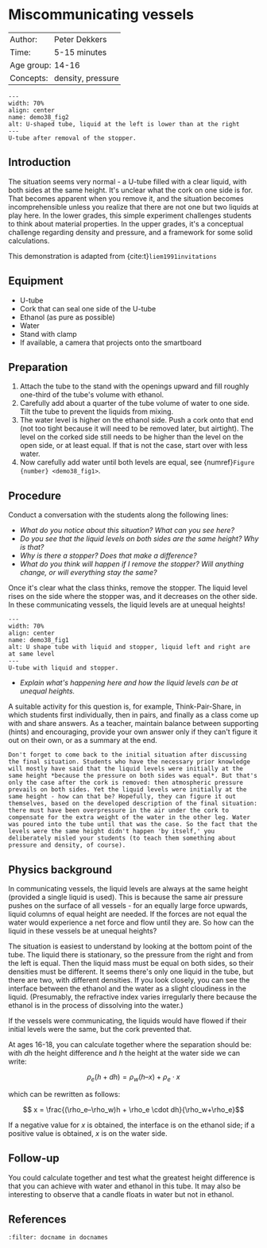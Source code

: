 # Miscommunicating vessels

<table style="width: 100%; border-collapse: collapse; border: none;">
    <tr style="background-color: var(--background-color);">  
        <td style="text-align: left; padding: 3px; border: none; color: var(--text-color)">Author:</td>
        <td style="text-align: left; padding: 3px; border: none; color: var(--text-color)">Peter Dekkers</td>
    </tr>
    <tr style="background-color: var(--background-color);"> 
        <td style="text-align: left; padding: 3px; border: none; color: var(--text-color)">Time:</td>
        <td style="text-align: left; padding: 3px; border: none; color: var(--text-color)">5-15 minutes</td>
    </tr>
    <tr style="background-color: var(--background-color);"> 
        <td style="text-align: left; padding: 3px; border: none; color: var(--text-color)">Age group:</td>
        <td style="text-align: left; padding: 3px; border: none; color: var(--text-color)">14-16</td>
    </tr>
    <tr style="background-color: var(--background-color);"> 
        <td style="text-align: left; padding: 3px; border: none; color: var(--text-color)">Concepts:</td>
        <td style="text-align: left; padding: 3px; border: none; color: var(--text-color)">density, pressure</td>
    </tr>
</table>

```{figure} demo38_figure2.jpg
---
width: 70%
align: center
name: demo38_fig2
alt: U-shaped tube, liquid at the left is lower than at the right
---
U-tube after removal of the stopper.
```

## Introduction
The situation seems very normal - a U-tube filled with a clear liquid, with both sides at the same height. It's unclear what the cork on one side is for. That becomes apparent when you remove it, and the situation becomes incomprehensible unless you realize that there are not one but two liquids at play here. In the lower grades, this simple experiment challenges students to think about material properties. In the upper grades, it's a conceptual challenge regarding density and pressure, and a framework for some solid calculations.

This demonstration is adapted from {cite:t}`liem1991invitations`

## Equipment
* U-tube
* Cork that can seal one side of the U-tube
* Ethanol (as pure as possible)
* Water
* Stand with clamp
* If available, a camera that projects onto the smartboard

## Preparation
1. Attach the tube to the stand with the openings upward and fill roughly one-third of the tube's volume with ethanol.
2. Carefully add about a quarter of the tube volume of water to one side. Tilt the tube to prevent the liquids from mixing.
3. The water level is higher on the ethanol side. Push a cork onto that end (not too tight because it will need to be removed later, but airtight). The level on the corked side still needs to be higher than the level on the open side, or at least equal. If that is not the case, start over with less water.
4. Now carefully add water until both levels are equal, see {numref}`Figure {number} <demo38_fig1>`.

## Procedure
Conduct a conversation with the students along the following lines:
* *What do you notice about this situation? What can you see here?*
* *Do you see that the liquid levels on both sides are the same height? Why is that?*
* *Why is there a stopper? Does that make a difference?*
* *What do you think will happen if I remove the stopper? Will anything change, or will everything stay the same?*

Once it's clear what the class thinks, remove the stopper. The liquid level rises on the side where the stopper was, and it decreases on the other side. In these communicating vessels, the liquid levels are at unequal heights!

```{figure} demo38_figure1.jpg
---
width: 70%
align: center
name: demo38_fig1
alt: U shape tube with liquid and stopper, liquid left and right are at same level
---
U-tube with liquid and stopper.
```

* *Explain what's happening here and how the liquid levels can be at unequal heights.*

A suitable activity for this question is, for example, Think-Pair-Share, in which students first individually, then in pairs, and finally as a class come up with and share answers. As a teacher, maintain balance between supporting (hints) and encouraging, provide your own answer only if they can't figure it out on their own, or as a summary at the end.

```{tip}
Don't forget to come back to the initial situation after discussing the final situation. Students who have the necessary prior knowledge will mostly have said that the liquid levels were initially at the same height *because the pressure on both sides was equal*. But that's only the case after the cork is removed: then atmospheric pressure prevails on both sides. Yet the liquid levels were initially at the same height - how can that be? Hopefully, they can figure it out themselves, based on the developed description of the final situation: there must have been overpressure in the air under the cork to compensate for the extra weight of the water in the other leg. Water was poured into the tube until that was the case. So the fact that the levels were the same height didn't happen 'by itself,' you deliberately misled your students (to teach them something about pressure and density, of course).
```

## Physics background
In communicating vessels, the liquid levels are always at the same height (provided a single liquid is used). This is because the same air pressure pushes on the surface of all vessels - for an equally large force upwards, liquid columns of equal height are needed. If the forces are not equal the water would experience a net force and flow until they are. So how can the liquid in these vessels be at unequal heights?

The situation is easiest to understand by looking at the bottom point of the tube. The liquid there is stationary, so the pressure from the right and from the left is equal. Then the liquid mass must be equal on both sides, so their densities must be different. It seems there's only one liquid in the tube, but there are two, with different densities. If you look closely, you can see the interface between the ethanol and the water as a slight cloudiness in the liquid. (Presumably, the refractive index varies irregularly there because the ethanol is in the process of dissolving into the water.)

If the vessels were communicating, the liquids would have flowed if their initial levels were the same, but the cork prevented that.

At ages 16-18, you can calculate together where the separation should be: with $dh$ the height difference and $h$ the height at the water side we can write:

$$ \rho_e (h + dh) = \rho_w (h – x) + \rho_e \cdot x $$

which can be rewritten as follows:

$$ x = \frac{(\rho_e–\rho_w)h + \rho_e \cdot dh}{\rho_w+\rho_e}$$

If a negative value for $x$ is obtained, the interface is on the ethanol side; if a positive value is obtained, $x$ is on the water side. 

## Follow-up
You could calculate together and test what the greatest height difference is that you can achieve with water and ethanol in this tube. It may also be interesting to observe that a candle floats in water but not in ethanol.

## References
```{bibliography}
:filter: docname in docnames
```